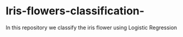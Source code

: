 # Iris-flowers-classification-
In this repository we classify the iris flower using  Logistic Regression 
